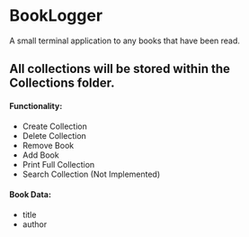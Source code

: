 # BookLogger
A small terminal application to any books that have been read. 

All collections will be stored within the Collections folder.
---
#### Functionality:
  * Create Collection
  * Delete Collection
  * Remove Book
  * Add Book
  * Print Full Collection
  * Search Collection (Not Implemented)

#### Book Data:
  * title
  * author

